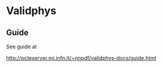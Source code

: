Validphys
=========

Guide
-----

See guide at

http://pcteserver.mi.infn.it/~nnpdf/validphys-docs/guide.html

